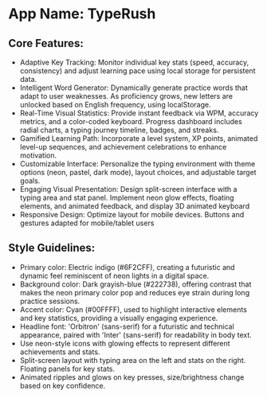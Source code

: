 # **App Name**: TypeRush

## Core Features:

- Adaptive Key Tracking: Monitor individual key stats (speed, accuracy, consistency) and adjust learning pace using local storage for persistent data.
- Intelligent Word Generator: Dynamically generate practice words that adapt to user weaknesses. As proficiency grows, new letters are unlocked based on English frequency, using localStorage.
- Real-Time Visual Statistics: Provide instant feedback via WPM, accuracy metrics, and a color-coded keyboard. Progress dashboard includes radial charts, a typing journey timeline, badges, and streaks.
- Gamified Learning Path: Incorporate a level system, XP points, animated level-up sequences, and achievement celebrations to enhance motivation.
- Customizable Interface: Personalize the typing environment with theme options (neon, pastel, dark mode), layout choices, and adjustable target goals.
- Engaging Visual Presentation: Design split-screen interface with a typing area and stat panel. Implement neon glow effects, floating elements, and animated feedback, and display 3D animated keyboard
- Responsive Design: Optimize layout for mobile devices. Buttons and gestures adapted for mobile/tablet users

## Style Guidelines:

- Primary color: Electric indigo (#6F2CFF), creating a futuristic and dynamic feel reminiscent of neon lights in a digital space.
- Background color: Dark grayish-blue (#222738), offering contrast that makes the neon primary color pop and reduces eye strain during long practice sessions.
- Accent color: Cyan (#00FFFF), used to highlight interactive elements and key statistics, providing a visually engaging experience.
- Headline font: 'Orbitron' (sans-serif) for a futuristic and technical appearance, paired with 'Inter' (sans-serif) for readability in body text.
- Use neon-style icons with glowing effects to represent different achievements and stats.
- Split-screen layout with typing area on the left and stats on the right. Floating panels for key stats.
- Animated ripples and glows on key presses, size/brightness change based on key confidence.